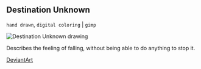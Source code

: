 ## Destination Unknown

`hand drawn`, `digital coloring` | `gimp`

![Destination Unknown drawing](@ROOT@/images/drawings/destination_unknown.png "Destination Unknown")

Describes the feeling of falling, without being able to do anything to stop it.

<a class="button" href="https://www.deviantart.com/darkdimensiongd/art/Destination-Unknown-866956508">DeviantArt</a>
